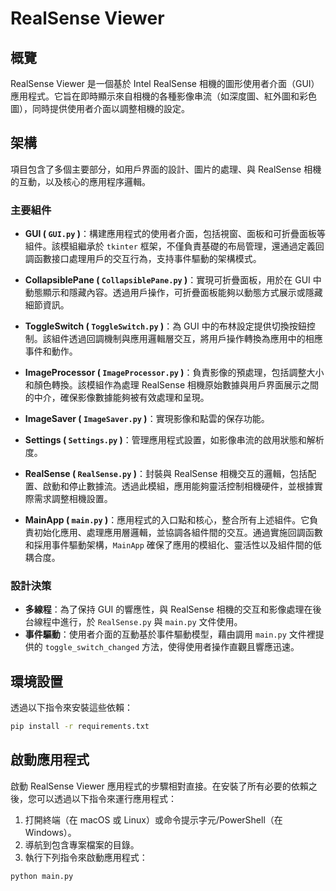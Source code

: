 # RealSense Viewer 

## 概覽

RealSense Viewer 是一個基於 Intel RealSense 相機的圖形使用者介面（GUI）應用程式。它旨在即時顯示來自相機的各種影像串流（如深度圖、紅外圖和彩色圖），同時提供使用者介面以調整相機的設定。

## 架構

項目包含了多個主要部分，如用戶界面的設計、圖片的處理、與 RealSense 相機的互動，以及核心的應用程序邏輯。

### 主要組件

- **GUI ( `GUI.py` )**：構建應用程式的使用者介面，包括視窗、面板和可折疊面板等組件。該模組繼承於 `tkinter` 框架，不僅負責基礎的布局管理，還通過定義回調函數接口處理用戶的交互行為，支持事件驅動的架構模式。

- **CollapsiblePane ( `CollapsiblePane.py` )**：實現可折疊面板，用於在 GUI 中動態顯示和隱藏內容。透過用戶操作，可折疊面板能夠以動態方式展示或隱藏細節資訊。

- **ToggleSwitch ( `ToggleSwitch.py` )**：為 GUI 中的布林設定提供切換按鈕控制。該組件透過回調機制與應用邏輯層交互，將用戶操作轉換為應用中的相應事件和動作。

- **ImageProcessor ( `ImageProcessor.py` )**：負責影像的預處理，包括調整大小和顏色轉換。該模組作為處理 RealSense 相機原始數據與用戶界面展示之間的中介，確保影像數據能夠被有效處理和呈現。

- **ImageSaver ( `ImageSaver.py` )**：實現影像和點雲的保存功能。

- **Settings ( `Settings.py` )**：管理應用程式設置，如影像串流的啟用狀態和解析度。

- **RealSense ( `RealSense.py` )**：封裝與 RealSense 相機交互的邏輯，包括配置、啟動和停止數據流。透過此模組，應用能夠靈活控制相機硬件，並根據實際需求調整相機設置。

- **MainApp ( `main.py` )**：應用程式的入口點和核心，整合所有上述組件。它負責初始化應用、處理應用層邏輯，並協調各組件間的交互。通過實施回調函數和採用事件驅動架構，`MainApp` 確保了應用的模組化、靈活性以及組件間的低耦合度。


### 設計決策

- **多線程**：為了保持 GUI 的響應性，與 RealSense 相機的交互和影像處理在後台線程中進行，於 `RealSense.py` 與 `main.py` 文件使用。
- **事件驅動**：使用者介面的互動基於事件驅動模型，藉由調用 `main.py` 文件裡提供的 `toggle_switch_changed` 方法，使得使用者操作直觀且響應迅速。

## 環境設置

透過以下指令來安裝這些依賴：

```bash
pip install -r requirements.txt
```
## 啟動應用程式

啟動 RealSense Viewer 應用程式的步驟相對直接。在安裝了所有必要的依賴之後，您可以透過以下指令來運行應用程式：

1. 打開終端（在 macOS 或 Linux）或命令提示字元/PowerShell（在 Windows）。
2. 導航到包含專案檔案的目錄。
3. 執行下列指令來啟動應用程式：

```bash
python main.py

